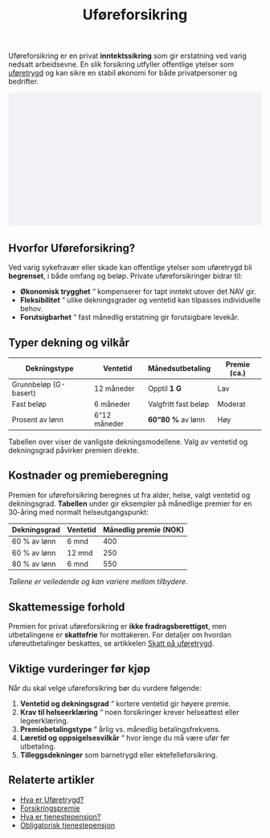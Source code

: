 ﻿---
title: "Uføreforsikring"
seoTitle: "Uføreforsikring | Dekning, pris og skatt"
description: "Uføreforsikring er privat inntektssikring ved varig nedsatt arbeidsevne. Lær hvilke dekninger som finnes, typiske ventetider, prisdrivere og hvordan utbetalinger og premier behandles skattemessig."
summary: "Kort forklart: hva uføreforsikring dekker, hva den koster og skattereglene."
---

Uføreforsikring er en privat **inntektssikring** som gir erstatning ved varig nedsatt arbeidsevne. En slik forsikring utfyller offentlige ytelser som [uføretrygd](/blogs/regnskap/hva-er-uforetrygd "Hva er Uføretrygd? Komplett Guide til Trygdeordninger") og kan sikre en stabil økonomi for både privatpersoner og bedrifter.

![Uføreforsikring](uforeforsikring-image.svg)

## Hvorfor Uføreforsikring?

Ved varig sykefravær eller skade kan offentlige ytelser som uføretrygd bli **begrenset**, i både omfang og beløp. Private uføreforsikringer bidrar til:

* **Økonomisk trygghet** “ kompenserer for tapt inntekt utover det NAV gir.
* **Fleksibilitet** “ ulike dekningsgrader og ventetid kan tilpasses individuelle behov.
* **Forutsigbarhet** “ fast månedlig erstatning gir forutsigbare levekår.

## Typer dekning og vilkår

| Dekningstype             | Ventetid      | Månedsutbetaling        | Premie (ca.)      |
|---------------------------|---------------|-------------------------|-------------------|
| Grunnbeløp (G-basert)     | 12 måneder    | Opptil **1 G**          | Lav               |
| Fast beløp                | 6 måneder     | Valgfritt fast beløp    | Moderat           |
| Prosent av lønn           | 6“12 måneder  | **60“80 %** av lønn     | Høy               |

Tabellen over viser de vanligste dekningsmodellene. Valg av ventetid og dekningsgrad påvirker premien direkte.

## Kostnader og premieberegning

Premien for uføreforsikring beregnes ut fra alder, helse, valgt ventetid og dekningsgrad. **Tabellen** under gir eksempler på månedlige premier for en 30-åring med normalt helseutgangspunkt:

| Dekningsgrad   | Ventetid | Månedlig premie (NOK) |
|----------------|----------|-----------------------|
| 60 % av lønn   | 6 mnd    | 400                   |
| 60 % av lønn   | 12 mnd   | 250                   |
| 80 % av lønn   | 6 mnd    | 550                   |

_Tallene er veiledende og kan variere mellom tilbydere._

## Skattemessige forhold

Premien for privat uføreforsikring er **ikke fradragsberettiget**, men utbetalingene er **skattefrie** for mottakeren. For detaljer om hvordan uføreutbetalinger beskattes, se artikkelen [Skatt på uføretrygd](/blogs/regnskap/skatt-pa-uforetrygd "Skatt på Uføretrygd - Guide til Skatteregler").

## Viktige vurderinger før kjøp

Når du skal velge uføreforsikring bør du vurdere følgende:

1. **Ventetid og dekningsgrad** “ kortere ventetid gir høyere premie.
2. **Krav til helseerklæring** “ noen forsikringer krever helseattest eller legeerklæring.
3. **Premiebetalingstype** “ årlig vs. månedlig betalingsfrekvens.
4. **Læretid og oppsigelsesvilkår** “ hvor lenge du må være ufør før utbetaling.
5. **Tilleggsdekninger** som barnetrygd eller ektefelleforsikring.

## Relaterte artikler

* [Hva er Uføretrygd?](/blogs/regnskap/hva-er-uforetrygd "Hva er Uføretrygd? Komplett Guide til Trygdeordninger")
* [Forsikringspremie](/blogs/regnskap/forsikringspremie "Forsikringspremie: Hva er Forsikringspremie og Hvordan Beregne")
* [Hva er tjenestepensjon?](/blogs/regnskap/hva-er-tjenestepensjon "Hva er Tjenestepensjon? Komplett Guide til Tjenestepensjon i Norge")
* [Obligatorisk tjenestepensjon](/blogs/regnskap/obligatorisk-tjenestepensjon "Obligatorisk Tjenestepensjon “ Hva Bedrifter Må Vite")









